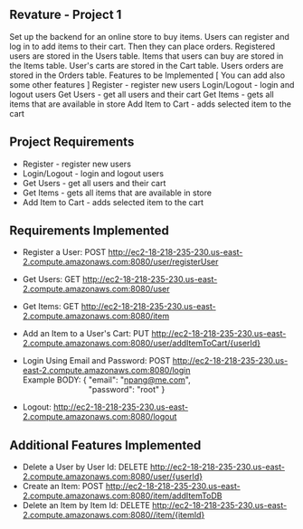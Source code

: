 ## Revature - Project 1
Set up the backend for an online store to buy items. Users can register and log in to add items to their cart. Then they can place orders. Registered users are stored in the Users table. Items that users can buy are stored in the Items table. User's carts are stored in the Cart table. Users orders are stored in the Orders table. Features to be Implemented [ You can add also some other features ] Register - register new users Login/Logout - login and logout users Get Users - get all users and their cart Get Items - gets all items that are available in store Add Item to Cart - adds selected item to the cart

## Project Requirements 
- Register - register new users 
- Login/Logout - login and logout users 
- Get Users - get all users and their cart 
- Get Items - gets all items that are available in store 
- Add Item to Cart - adds selected item to the cart

## Requirements Implemented
- Register a User: POST http://ec2-18-218-235-230.us-east-2.compute.amazonaws.com:8080/user/registerUser
- Get Users: GET http://ec2-18-218-235-230.us-east-2.compute.amazonaws.com:8080/user
- Get Items: GET http://ec2-18-218-235-230.us-east-2.compute.amazonaws.com:8080/item
- Add an Item to a User's Cart: PUT http://ec2-18-218-235-230.us-east-2.compute.amazonaws.com:8080/user/addItemToCart/{userId} <br/>
    
- Login Using Email and Password: POST http://ec2-18-218-235-230.us-east-2.compute.amazonaws.com:8080/login <br/>
 Example BODY: { "email": "npang@me.com", <br/>
  &emsp;&emsp;&emsp;&emsp;&emsp;&emsp;&emsp;&emsp; "password": "root" }
- Logout: http://ec2-18-218-235-230.us-east-2.compute.amazonaws.com:8080/logout
## Additional Features Implemented
- Delete a User by User Id: DELETE http://ec2-18-218-235-230.us-east-2.compute.amazonaws.com:8080/user/{userId}
- Create an Item: POST http://ec2-18-218-235-230.us-east-2.compute.amazonaws.com:8080/item/addItemToDB
- Delete an Item by Item Id: DELETE http://ec2-18-218-235-230.us-east-2.compute.amazonaws.com:8080//item/{itemId}
